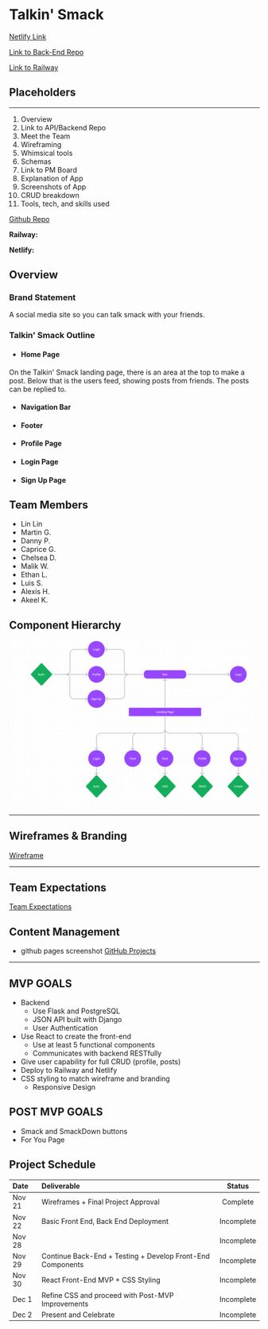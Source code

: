# Talkin' Smack

[Netlify Link](https://genuine-marshmallow-56fd7d.netlify.app/)

[Link to Back-End Repo](https://github.com/SEI-Buffleheads/talkin-smack-be)

[Link to Railway](https://talking-smack-2be-production.up.railway.app/)

## Placeholders

---

1. Overview
2. Link to API/Backend Repo
3. Meet the Team
4. Wireframing
5. Whimsical tools
6. Schemas
7. Link to PM Board
8. Explanation of App
9. Screenshots of App
10. CRUD breakdown
11. Tools, tech, and skills used


[Github Repo](https://github.com/SEI-Buffleheads/talkin-smack-fe)

**Railway:**

**Netlify:**

## Overview

### Brand Statement

A social media site so you can talk smack with your friends. 

### Talkin' Smack Outline

- #### Home Page

On the Talkin' Smack landing page, there is an area at the top to make a post. Below that is the users feed, showing posts from friends. The posts can be replied to.

- #### Navigation Bar



- #### Footer



- #### Profile Page



- #### Login Page



- #### Sign Up Page

## Team Members

- Lin Lin
- Martin G.
- Danny P.
- Caprice G.
- Chelsea D.
- Malik W.
- Ethan L.
- Luis S.
- Alexis H.
- Akeel K.


## Component Hierarchy

![Flow Chart](./img/flowchart.png)

---

## Wireframes & Branding

[Wireframe]()

---

## Team Expectations

[Team Expectations](https://docs.google.com/document/d/1Xx20AwDrqMAbPI8asQM6VqsE0kDwz8gCpUQG7W3NIfI/edit?usp=sharing)

## Content Management

- github pages screenshot
[GitHub Projects](https://github.com/orgs/SEI-Buffleheads/projects/3/views/1?layout=table)

---

## MVP GOALS

- Backend
  - Use Flask and PostgreSQL
  - JSON API built with Django
  - User Authentication
- Use React to create the front-end
  - Use at least 5 functional components
  - Communicates with backend RESTfully
- Give user capability for full CRUD (profile, posts)
- Deploy to Railway and Netlify
- CSS styling to match wireframe and branding
  - Responsive Design

## POST MVP GOALS

- Smack and SmackDown buttons
- For You Page

## Project Schedule

| Date      | Deliverable                                                |   Status   |
| :-------- | :--------------------------------------------------------- | :--------: |
| Nov 21     | Wireframes + Final Project Approval                       |  Complete  |
| Nov 22     | Basic Front End, Back End Deployment                       | Incomplete |
| Nov 28     |                        | Incomplete |
| Nov 29     | Continue Back-End + Testing + Develop Front-End Components | Incomplete |
| Nov 30     | React Front-End MVP + CSS Styling                          | Incomplete |
| Dec 1      | Refine CSS and proceed with Post-MVP Improvements          | Incomplete |
| Dec 2      | Present and Celebrate                                      | Incomplete |
